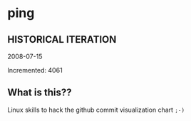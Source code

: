 # ping

## HISTORICAL ITERATION
2008-07-15

Incremented: 4061

## What is this?? 
Linux skills to hack the github commit visualization chart `;-)`
